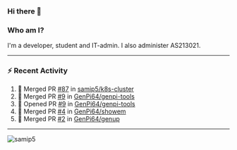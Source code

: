 ### Hi there 👋

### Who am I?
I'm a developer, student and IT-admin. I also administer AS213021.

---
### :zap: Recent Activity
<!--START_SECTION:activity-->
1. 🎉 Merged PR [#87](https://github.com/samip5/k8s-cluster/pull/87) in [samip5/k8s-cluster](https://github.com/samip5/k8s-cluster)
2. 🎉 Merged PR [#9](https://github.com/GenPi64/genpi-tools/pull/9) in [GenPi64/genpi-tools](https://github.com/GenPi64/genpi-tools)
3. 💪 Opened PR [#9](https://github.com/GenPi64/genpi-tools/pull/9) in [GenPi64/genpi-tools](https://github.com/GenPi64/genpi-tools)
4. 🎉 Merged PR [#4](https://github.com/GenPi64/showem/pull/4) in [GenPi64/showem](https://github.com/GenPi64/showem)
5. 🎉 Merged PR [#2](https://github.com/GenPi64/genup/pull/2) in [GenPi64/genup](https://github.com/GenPi64/genup)
<!--END_SECTION:activity-->
---

<img align="center" src="https://github-readme-stats.vercel.app/api?username=samip5&show_icons=true" alt="samip5" />
